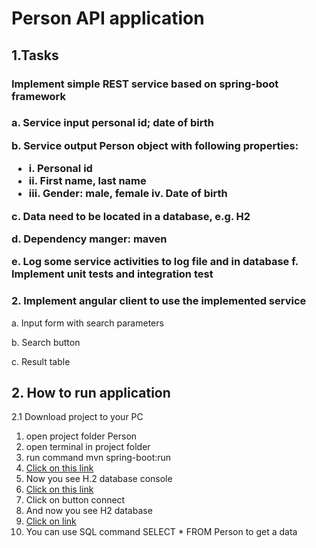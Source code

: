 <h1>Person API application</h1>

<h2>1.Tasks</h2>
<h3>Implement simple REST service based on spring-boot framework<h3/>
<p>a. Service input personal id; date of birth</p>
 <p>b. Service output Person object with following properties:</p>  
<ul>
  <li>i. Personal id</li> 
  <li>ii. First name, last name</li> 
   <li>iii. Gender: male, female iv. Date of birth</li>
</ul>
  <p>c. Data need to be located in a database, e.g. H2</p> 
  <p>d. Dependency manger: maven</p> 
   e. Log some service activities to log file and in database
   f. Implement unit tests and integration test
<h3>2. Implement angular client to use the implemented service</h3>
 <p>a. Input form with search parameters</p>  
 <p>b. Search button</p>  
  <p>c. Result table</p> 

<h2>2. How to run application</h2>
<p>2.1 Download project to your PC</p>
<ol>
<li>open project folder Person </li>
<li>open terminal in project folder </li>
<li>run command mvn spring-boot:run</li>
<li><a href="http://localhost:8080/h2-console">Click on this link</a>   </li>
<li>Now you see H.2 database console</li>
<li><a href="https://user-images.githubusercontent.com/56352422/171335550-9a9b4ea8-8709-4bcc-9788-0cc6f6c0d919.jpg">Click on this link</a></li>
<li>Click on button connect</li>
<li>And now you see H2 database</li>
 <li><a href="https://user-images.githubusercontent.com/56352422/171334225-385ec6b0-d3d5-47f7-a8a6-d7ab3c906ee9.jpg">Click on link</a></li>
 <li> You can use SQL command SELECT * FROM Person to get a data</li>
 
</ol>



